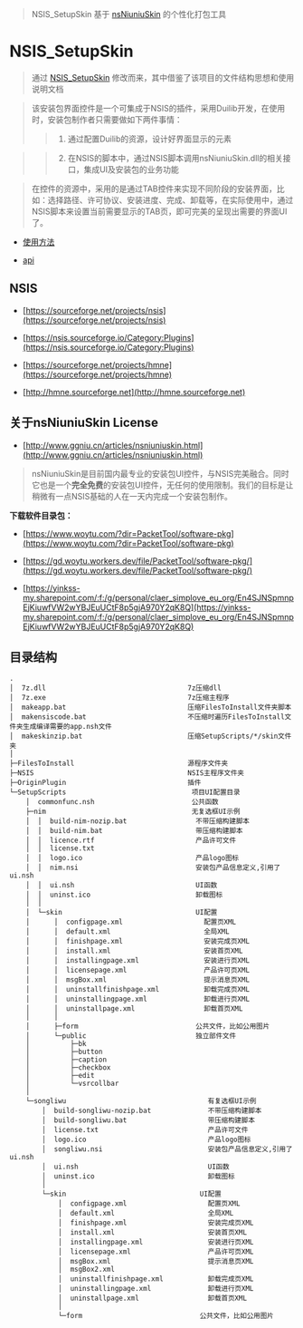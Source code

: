 > NSIS_SetupSkin 基于 [nsNiuniuSkin](http://www.ggniu.cn/download.htm) 的个性化打包工具

# NSIS_SetupSkin

> 通过 [NSIS_SetupSkin](https://github.com/woytu/NSIS_SetupSkin) 修改而来，其中借鉴了该项目的文件结构思想和使用说明文档

> 该安装包界面控件是一个可集成于NSIS的插件，采用Duilib开发，在使用时，安装包制作者只需要做如下两件事情：
>> 1. 通过配置Duilib的资源，设计好界面显示的元素

>> 2. 在NSIS的脚本中，通过NSIS脚本调用nsNiuniuSkin.dll的相关接口，集成UI及安装包的业务功能 

> 在控件的资源中，采用的是通过TAB控件来实现不同阶段的安装界面，比如：选择路径、许可协议、安装进度、完成、卸载等，在实际使用中，通过NSIS脚本来设置当前需要显示的TAB页，即可完美的呈现出需要的界面UI了。



* [使用方法](/使用方法.md)

* [api](/api.md)



## NSIS

* [https://sourceforge.net/projects/nsis](https://sourceforge.net/projects/nsis)
* [https://nsis.sourceforge.io/Category:Plugins](https://nsis.sourceforge.io/Category:Plugins)

* [https://sourceforge.net/projects/hmne](https://sourceforge.net/projects/hmne)
* [http://hmne.sourceforge.net](http://hmne.sourceforge.net)


## 关于nsNiuniuSkin License

* [http://www.ggniu.cn/articles/nsniuniuskin.html](http://www.ggniu.cn/articles/nsniuniuskin.html)

> nsNiuniuSkin是目前国内最专业的安装包UI控件，与NSIS完美融合。同时它也是一个**完全免费**的安装包UI控件，无任何的使用限制。我们的目标是让稍微有一点NSIS基础的人在一天内完成一个安装包制作。



**下载软件目录包：**

* [https://www.woytu.com/?dir=PacketTool/software-pkg](https://www.woytu.com/?dir=PacketTool/software-pkg)

* [https://gd.woytu.workers.dev/file/PacketTool/software-pkg/](https://gd.woytu.workers.dev/file/PacketTool/software-pkg/)

* [https://yinkss-my.sharepoint.com/:f:/g/personal/claer_simplove_eu_org/En4SJNSpmnpEjKiuwfVW2wYBJEuUCtF8p5gjA970Y2qK8Q](https://yinkss-my.sharepoint.com/:f:/g/personal/claer_simplove_eu_org/En4SJNSpmnpEjKiuwfVW2wYBJEuUCtF8p5gjA970Y2qK8Q)


## 目录结构

```
.
│  7z.dll                                   7z压缩dll
│  7z.exe                                   7z压缩主程序
│  makeapp.bat                              压缩FilesToInstall文件夹脚本
│  makensiscode.bat                         不压缩时遍历FilesToInstall文件夹生成编译需要的app.nsh文件
│  makeskinzip.bat                          压缩SetupScripts/*/skin文件夹
│  
├─FilesToInstall                            源程序文件夹
├─NSIS                                      NSIS主程序文件夹
├─OriginPlugin                              插件
└─SetupScripts                               项目UI配置目录
    │  commonfunc.nsh                        公共函数
    ├─nim                                    无复选框UI示例
    │  │  build-nim-nozip.bat                 不带压缩构建脚本
    │  │  build-nim.bat                       带压缩构建脚本
    │  │  licence.rtf                         产品许可文件
    │  │  license.txt
    │  │  logo.ico                            产品logo图标
    │  │  nim.nsi                             安装包产品信息定义,引用了ui.nsh
    │  │  ui.nsh                              UI函数
    │  │  uninst.ico                          卸载图标
    │  │  
    │  └─skin                                 UI配置
    │      │  configpage.xml                    配置页XML
    │      │  default.xml                       全局XML
    │      │  finishpage.xml                    安装完成页XML
    │      │  install.xml                       安装首页XML
    │      │  installingpage.xml                安装进行页XML
    │      │  licensepage.xml                   产品许可页XML
    │      │  msgBox.xml                        提示消息页XML
    │      │  uninstallfinishpage.xml           卸载完成页XML
    │      │  uninstallingpage.xml              卸载进行页XML
    │      │  uninstallpage.xml                 卸载首页XML
    │      │  
    │      ├─form                             公共文件，比如公用图片
    │      └─public                           独立部件文件
    │          ├─bk
    │          ├─button
    │          ├─caption
    │          ├─checkbox
    │          ├─edit
    │          └─vsrcollbar
    │                  
    └─songliwu                                   有复选框UI示例
        │  build-songliwu-nozip.bat              不带压缩构建脚本
        │  build-songliwu.bat                    带压缩构建脚本
        │  license.txt                           产品许可文件
        │  logo.ico                              产品logo图标
        │  songliwu.nsi                          安装包产品信息定义,引用了ui.nsh
        │  ui.nsh                                UI函数
        │  uninst.ico                            卸载图标
        │  
        └─skin                                 UI配置
            │  configpage.xml                    配置页XML
            │  default.xml                       全局XML
            │  finishpage.xml                    安装完成页XML
            │  install.xml                       安装首页XML
            │  installingpage.xml                安装进行页XML
            │  licensepage.xml                   产品许可页XML
            │  msgBox.xml                        提示消息页XML
            │  msgBox2.xml
            │  uninstallfinishpage.xml           卸载完成页XML
            │  uninstallingpage.xml              卸载进行页XML
            │  uninstallpage.xml                 卸载首页XML
            │  
            └─form                             公共文件，比如公用图片
```